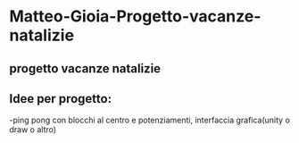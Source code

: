 # Matteo-Gioia-Progetto-vacanze-natalizie
## progetto vacanze natalizie
## Idee per progetto:
-ping pong con blocchi al centro e potenziamenti, interfaccia grafica(unity o draw o altro)
